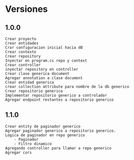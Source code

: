 # Versiones

## 1.0.0

    Crear proyecto
    Crear entidades
    Crar configuracion inicial hacia dB
    Crear contexto
    Crear repository
    Inyectar en program.cs repo y context
    Crear controller
    inyectar repository en controller
    Crear clase generica document
    Agregar annotation a clase document
    Crear entidad generica
    crear collection attribute para nombre de la db generico
    Crear repositorio generico
    Implementar repositorio generico a controlador
    Agregar endpoint restantes a repositorio generico

## 1.1.0

    Crear entity de paginador generico
    Agregar paginador generico a repositorio generico.
    Logica de paginador en repo generico
        - Paginador
        - Filtro dinamico
    Agregando controller para llamar a repo generico
    Agregar cors
